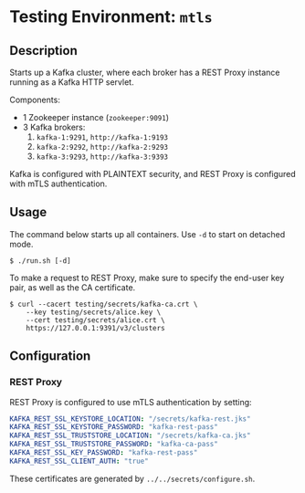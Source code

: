 # Testing Environment: `mtls`

## Description

Starts up a Kafka cluster, where each broker has a REST Proxy instance running as a Kafka HTTP
servlet.

Components:

  * 1 Zookeeper instance (`zookeeper:9091`)
  * 3 Kafka brokers:
    1. `kafka-1:9291`, `http://kafka-1:9193`
    2. `kafka-2:9292`, `http://kafka-2:9293`
    3. `kafka-3:9293`, `http://kafka-3:9393`

Kafka is configured with PLAINTEXT security, and REST Proxy is configured with mTLS authentication.

## Usage

The command below starts up all containers. Use `-d` to start on detached mode.

```shell script
$ ./run.sh [-d] 
```

To make a request to REST Proxy, make sure to specify the end-user key pair, as well as the CA
certificate.

```shell script
$ curl --cacert testing/secrets/kafka-ca.crt \
    --key testing/secrets/alice.key \
    --cert testing/secrets/alice.crt \
    https://127.0.0.1:9391/v3/clusters
```

## Configuration

### REST Proxy

REST Proxy is configured to use mTLS authentication by setting:

```yaml
KAFKA_REST_SSL_KEYSTORE_LOCATION: "/secrets/kafka-rest.jks"
KAFKA_REST_SSL_KEYSTORE_PASSWORD: "kafka-rest-pass"
KAFKA_REST_SSL_TRUSTSTORE_LOCATION: "/secrets/kafka-ca.jks"
KAFKA_REST_SSL_TRUSTSTORE_PASSWORD: "kafka-ca-pass"
KAFKA_REST_SSL_KEY_PASSWORD: "kafka-rest-pass"
KAFKA_REST_SSL_CLIENT_AUTH: "true"
```

These certificates are generated by `../../secrets/configure.sh`.
